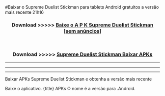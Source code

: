 #Baixar o Supreme Duelist Stickman  para tablets Android gratuitos a versão mais recente 21h16


<div align="center">
<h3>Download >>>>> <a href="https://pt-web.web.app/?pt= Supreme Duelist Stickman">Baixe o A P K Supreme Duelist Stickman [sem anúncios]</a></h3><br>

<h3>Download >>>>> <a href="https://pt-web.web.app/?pt= Supreme Duelist Stickman">Supreme Duelist Stickman Baixar APKs</a></h3>
</div>

----------------------------------------------------------

----------------------------------------------------------

----------------------------------------------------------

Baixar APKs Supreme Duelist Stickman e obtenha a versão mais recente

Baixe o aplicativo. {title} APKs O nome é a versão para .Android.


